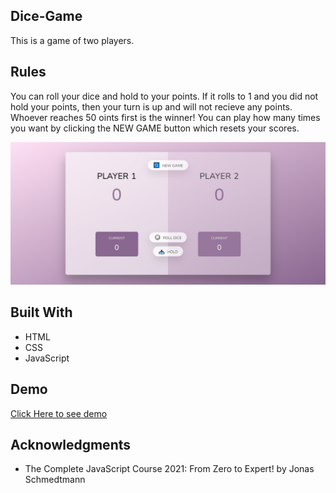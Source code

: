 ## Dice-Game    
This is a game of two players. 

## Rules
You can roll your dice and hold to your points. 
If it rolls to 1 and you did not hold your points, then your turn is up and will not recieve any points.
Whoever reaches 50 oints first is the winner!
You can play how many times you want by clicking the NEW GAME button which resets your scores.

![Dice Game Image](./images/dice-game.png)

## Built With

  * HTML
  * CSS
  * JavaScript
  
## Demo
[Click Here to see demo](https://benevolent-pegasus-200258.netlify.app//) 
    
## Acknowledgments

  * The Complete JavaScript Course 2021: From Zero to Expert! by Jonas Schmedtmann
